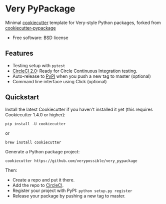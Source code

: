 Very PyPackage
======================
Minimal [cookiecutter](https://github.com/audreyr/cookiecutter) template for
Very-style Python packages, forked from
[cookiecutter-pypackage](https://github.com/audreyr/cookiecutter-pypackage)
-   Free software: BSD license

Features
--------

-   Testing setup with `pytest`
-   [CircleCI 2.0](https://circleci.com/): Ready for Circle Continuous
    Integration testing.
-   Auto-release to [PyPI](https://pypi.python.org/pypi) when you push a
    new tag to master (optional)
-   Command line interface using Click (optional)

Quickstart
----------

Install the latest Cookiecutter if you haven't installed it yet (this
requires Cookiecutter 1.4.0 or higher):

```
pip install -U cookiecutter
```

or

```
brew install cookiecutter
```

Generate a Python package project:

```
cookiecutter https://github.com/verypossible/very_pypackage
```

Then:

-   Create a repo and put it there.
-   Add the repo to [CircleCI](https://circleci.com/).
-   Register your project with PyPI: `python setup.py register`
-   Release your package by pushing a new tag to master.
